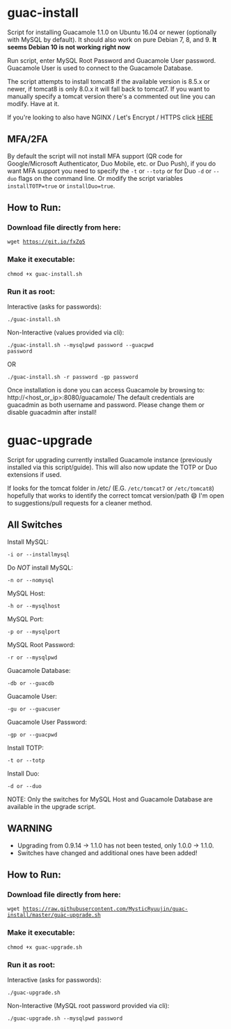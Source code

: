 

# guac-install

Script for installing Guacamole 1.1.0 on Ubuntu 16.04 or newer (optionally with MySQL by default). It should also work on pure Debian 7, 8, and 9. **It seems Debian 10 is not working right now**

Run script, enter MySQL Root Password and Guacamole User password. Guacamole User is used to connect to the Guacamole Database.

The script attempts to install tomcat8 if the available version is 8.5.x or newer, if tomcat8 is only 8.0.x it will fall back to tomcat7. If you want to manually specify a tomcat version there's a commented out line you can modify. Have at it.

If you're looking to also have NGINX / Let's Encrypt / HTTPS click [HERE](https://github.com/bigredthelogger/guacamole)

## MFA/2FA

By default the script will not install MFA support (QR code for Google/Microsoft Authenticator, Duo Mobile, etc. or Duo Push), if you do want MFA support you need to specify the `-t` or `--totp` or for Duo `-d` or `--duo` flags on the command line. Or modify the script variables `installTOTP=true` or `installDuo=true`.

## How to Run:

### Download file directly from here:

<code>wget https://git.io/fxZq5</code>

### Make it executable:

<code>chmod +x guac-install.sh</code>

### Run it as root:

Interactive (asks for passwords):

<code>./guac-install.sh</code>

Non-Interactive (values provided via cli):

<code>./guac-install.sh --mysqlpwd password --guacpwd password</code>

OR

<code>./guac-install.sh -r password -gp password</code>

Once installation is done you can access Guacamole by browsing to: http://<host_or_ip>:8080/guacamole/
The default credentials are guacadmin as both username and password. Please change them or disable guacadmin after install!

# guac-upgrade
Script for upgrading currently installed Guacamole instance (previously installed via this script/guide).  This will also now update the TOTP or Duo extensions if used.


If looks for the tomcat folder in /etc/ (E.G. `/etc/tomcat7` or `/etc/tomcat8`) hopefully that works to identify the correct tomcat version/path :smile: I'm open to suggestions/pull requests for a cleaner method.

## All Switches

Install MySQL:

<code>-i or --installmysql</code>

Do *NOT* install MySQL:

<code>-n or --nomysql</code>

MySQL Host:

<code>-h or --mysqlhost</code>

MySQL Port:

<code>-p or --mysqlport</code>

MySQL Root Password:

<code>-r or --mysqlpwd</code>

Guacamole Database:

<code>-db or --guacdb</code>

Guacamole User:

<code>-gu or --guacuser</code>

Guacamole User Password:

<code>-gp or --guacpwd</code>

Install TOTP:

<code>-t or --totp</code>

Install Duo:

<code>-d or --duo</code>

NOTE: Only the switches for MySQL Host and Guacamole Database are available in the upgrade script.

## WARNING

- Upgrading from 0.9.14 -> 1.1.0 has not been tested, only 1.0.0 -> 1.1.0.
- Switches have changed and additional ones have been added!

## How to Run:

### Download file directly from here:

<code>wget https://raw.githubusercontent.com/MysticRyuujin/guac-install/master/guac-upgrade.sh</code>

### Make it executable:

<code>chmod +x guac-upgrade.sh</code>

### Run it as root:

Interactive (asks for passwords):

<code>./guac-upgrade.sh</code>

Non-Interactive (MySQL root password provided via cli):

<code>./guac-upgrade.sh --mysqlpwd password</code>
